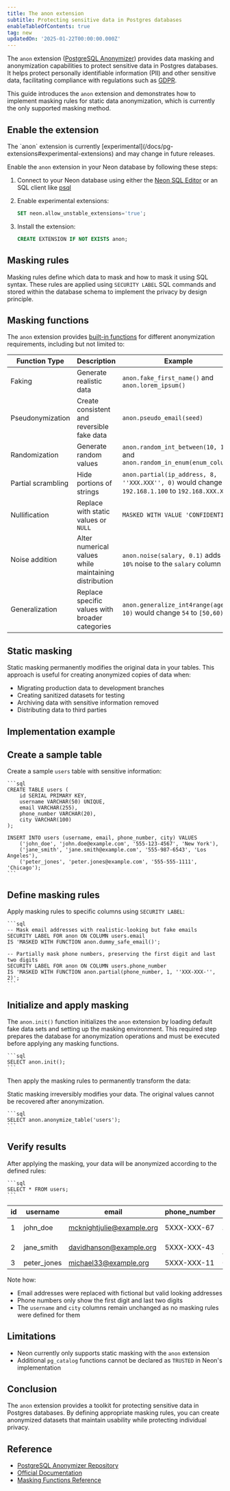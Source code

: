 ```yaml
---
title: The anon extension
subtitle: Protecting sensitive data in Postgres databases
enableTableOfContents: true
tag: new
updatedOn: '2025-01-22T00:00:00.000Z'
---
```


The `anon` extension ([PostgreSQL Anonymizer](https://postgresql-anonymizer.readthedocs.io)) provides data masking and anonymization capabilities to protect sensitive data in Postgres databases. It helps protect personally identifiable information (PII) and other sensitive data, facilitating compliance with regulations such as [GDPR](https://gdpr-info.eu/).

This guide introduces the `anon` extension and demonstrates how to implement masking rules for static data anonymization, which is currently the only supported masking method.

<CTA />

## Enable the extension

<Admonition type="note">
The `anon` extension is currently [experimental](/docs/pg-extensions#experimental-extensions) and may change in future releases.
</Admonition>

Enable the `anon` extension in your Neon database by following these steps:

1. Connect to your Neon database using either the [Neon SQL Editor](/docs/get-started-with-neon/query-with-neon-sql-editor) or an SQL client like [psql](/docs/connect/query-with-psql-editor)

2. Enable experimental extensions:

    ```sql
    SET neon.allow_unstable_extensions='true';
    ```

3. Install the extension:

    ```sql
    CREATE EXTENSION IF NOT EXISTS anon;
    ```

## Masking rules

Masking rules define which data to mask and how to mask it using SQL syntax. These rules are applied using `SECURITY LABEL` SQL commands and stored within the database schema to implement the privacy by design principle.

## Masking functions

The `anon` extension provides [built-in functions](https://postgresql-anonymizer.readthedocs.io/en/latest/masking_functions/) for different anonymization requirements, including but not limited to:

| Function Type | Description | Example |
|---------------|-------------|---------|
| Faking | Generate realistic data | `anon.fake_first_name()` and `anon.lorem_ipsum()` |
| Pseudonymization | Create consistent and reversible fake data | `anon.pseudo_email(seed)` |
| Randomization | Generate random values | `anon.random_int_between(10, 100)` and `anon.random_in_enum(enum_column)` |
| Partial scrambling | Hide portions of strings | `anon.partial(ip_address, 8, ''XXX.XXX'', 0)` would change `192.168.1.100` to `192.168.XXX.XXX` |
| Nullification | Replace with static values or `NULL` | `MASKED WITH VALUE 'CONFIDENTIAL'` |
| Noise addition | Alter numerical values while maintaining distribution | `anon.noise(salary, 0.1)` adds `+/- 10%` noise to the `salary` column |
| Generalization | Replace specific values with broader categories | `anon.generalize_int4range(age, 10)` would change `54` to `[50,60)` |

## Static masking

Static masking permanently modifies the original data in your tables. This approach is useful for creating anonymized copies of data when:

- Migrating production data to development branches
- Creating sanitized datasets for testing
- Archiving data with sensitive information removed
- Distributing data to third parties

## Implementation example

<Steps>

## Create a sample table

Create a sample `users` table with sensitive information:

    ```sql
    CREATE TABLE users (
        id SERIAL PRIMARY KEY,
        username VARCHAR(50) UNIQUE,
        email VARCHAR(255),
        phone_number VARCHAR(20),
        city VARCHAR(100)
    );

    INSERT INTO users (username, email, phone_number, city) VALUES
        ('john_doe', 'john.doe@example.com', '555-123-4567', 'New York'),
        ('jane_smith', 'jane.smith@example.com', '555-987-6543', 'Los Angeles'),
        ('peter_jones', 'peter.jones@example.com', '555-555-1111', 'Chicago');
    ```

## Define masking rules

Apply masking rules to specific columns using `SECURITY LABEL`:

    ```sql
    -- Mask email addresses with realistic-looking but fake emails
    SECURITY LABEL FOR anon ON COLUMN users.email
    IS 'MASKED WITH FUNCTION anon.dummy_safe_email()';

    -- Partially mask phone numbers, preserving the first digit and last two digits
    SECURITY LABEL FOR anon ON COLUMN users.phone_number
    IS 'MASKED WITH FUNCTION anon.partial(phone_number, 1, ''XXX-XXX-'', 2)';
    ```

## Initialize and apply masking

The `anon.init()` function initializes the `anon` extension by loading default fake data sets and setting up the masking environment. This required step prepares the database for anonymization operations and must be executed before applying any masking functions.

    ```sql
    SELECT anon.init();
    ```

Then apply the masking rules to permanently transform the data:

<Admonition type="warning">
Static masking irreversibly modifies your data. The original values cannot be recovered after anonymization.
</Admonition>

    ```sql
    SELECT anon.anonymize_table('users');
    ```

## Verify results

After applying the masking, your data will be anonymized according to the defined rules:

    ```sql
    SELECT * FROM users;
    ```

| id  | username    | email                     | phone_number | city        |
| --- | ----------- | ------------------------- | ------------ | ----------- |
| 1   | john_doe    | mcknightjulie@example.org | 5XXX-XXX-67  | New York    |
| 2   | jane_smith  | davidhanson@example.org   | 5XXX-XXX-43  | Los Angeles |
| 3   | peter_jones | michael33@example.org     | 5XXX-XXX-11  | Chicago     |

Note how:
- Email addresses were replaced with fictional but valid looking addresses
- Phone numbers only show the first digit and last two digits
- The `username` and `city` columns remain unchanged as no masking rules were defined for them

</Steps>

## Limitations

- Neon currently only supports static masking with the `anon` extension
- Additional `pg_catalog` functions cannot be declared as `TRUSTED` in Neon's implementation
  
## Conclusion

The `anon` extension provides a toolkit for protecting sensitive data in Postgres databases. 
By defining appropriate masking rules, you can create anonymized datasets that maintain usability while protecting individual privacy.

## Reference

- [PostgreSQL Anonymizer Repository](https://gitlab.com/dalibo/postgresql_anonymizer)
- [Official Documentation](https://postgresql-anonymizer.readthedocs.io/en/latest/)
- [Masking Functions Reference](https://postgresql-anonymizer.readthedocs.io/en/latest/masking_functions/)

<NeedHelp/>

